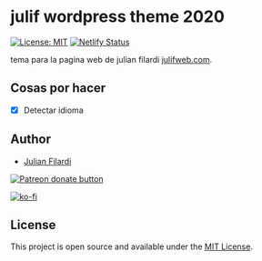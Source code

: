 



# julif wordpress theme 2020

[![License: MIT](https://img.shields.io/badge/License-MIT-blue.svg)](https://opensource.org/licenses/MIT) [![Netlify Status](https://api.netlify.com/api/v1/badges/0a51d0e9-f611-4dd8-887f-fc1889e68540/deploy-status)](https://app.netlify.com/sites/tania/deploys) 

tema para la pagina web de julian filardi [julifweb.com](http://julifweb.com/).


## Cosas por hacer

- [x] Detectar idioma

## Author

- [Julian Filardi](http://julifweb.com/)

<a href="https://patreon.com/julif"><img src="https://img.shields.io/endpoint.svg?url=https://shieldsio-patreon.herokuapp.com/julif&style=for-the-badge" alt="Patreon donate button" /> </a>

[![ko-fi](https://www.ko-fi.com/img/githubbutton_sm.svg)](https://ko-fi.com/D1D2YAXE)

## License

This project is open source and available under the [MIT License](LICENSE).
